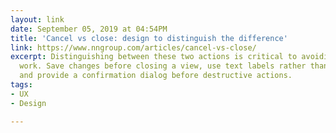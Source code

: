 ```yaml
---
layout: link
date: September 05, 2019 at 04:54PM
title: 'Cancel vs close: design to distinguish the difference'
link: https://www.nngroup.com/articles/cancel-vs-close/
excerpt: Distinguishing between these two actions is critical to avoiding losing users’
  work. Save changes before closing a view, use text labels rather than an X icon,
  and provide a confirmation dialog before destructive actions.
tags:
- UX
- Design

---
```

